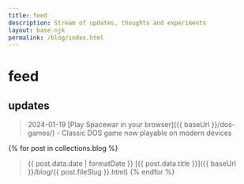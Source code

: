```yaml
---
title: feed
description: Stream of updates, thoughts and experiments
layout: base.njk
permalink: /blog/index.html
---
```


# feed

<section>

## updates

> 2024-01-19 [Play Spacewar in your browser]({{ baseUrl }}/dos-games/) - Classic DOS game now playable on modern devices

{% for post in collections.blog %}
> {{ post.data.date | formatDate }} [{{ post.data.title }}]({{ baseUrl }}/blog/{{ post.fileSlug }}.html)
{% endfor %}

</section> 